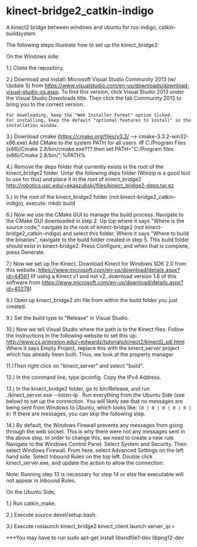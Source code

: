 # kinect-bridge2_catkin-indigo
A kinect2 bridge between windows and ubuntu for ros-indigo, catkin-buildsystem

The following steps illustrate how to set up the kinect_bridge2:

On the Windows side:

1.) Clone the repository.

2.) Download and install: Microsoft Visual Studio Community 2013 (w/ Update 5) from https://www.visualstudio.com/en-us/downloads/download-visual-studio-vs.aspx. To find this version, click Visual Studio 2013 under the Visual Studio Downloads title. Then click the tab Community 2013 to bring you to the correct version.

	For downloading, keep the "Web Installer Format" option ticked.
	For installing, keep the default "optional features to install" in the installation window.

3.) Download cmake (https://cmake.org/files/v3.3/ --> cmake-3.3.2-win32-x86.exe)
	Add CMake to the system PATH for all users.
	iff C:/Program Files (x86)/Cmake 2.8/bin/cmake.exe??? then set PATH="C:/Program files (x86)/Cmake 2.8/bin/";%PATH%

4.) Remove the deps folder that currently exists in the root of the kinect_bridge2 folder. Untar the following deps folder (Winzip is a good tool to use for this) and place it in the root of kinect_bridge2
	http://robotics.usc.edu/~ekaszubski/files/kinect_bridge2-deps.tar.gz

5.) In the root of the kinect_bridge2 folder (not kinect-bridge2_catkin-indigo), execute:
	mkdir build

6.) Now we use the CMake GUI to manage the build process. Navigate to the CMake GUI downloaded in step 2. Up top where it says "Where is the source code," navigate to the root of kinect-bridge2 (not kinect-bridge2_catkin-indigo) and select this folder. Where it says "Where to build the binaries", navigate to the build folder created in step 5. This build folder should exist in kinect-bridge2. Press Configure, and when that is complete, press Generate.

7.) Now we set up the Kinect. Download Kinect for Windows SDK 2.0 from this website: https://www.microsoft.com/en-us/download/details.aspx?id=44561
(If using a Kinect v1 and not v2, download version 1.8 of this software from https://www.microsoft.com/en-us/download/details.aspx?id=40278)

8.) Open up kinect_bridge2.sln file from within the build folder you just created.

9.) Set the build type to "Release" in Visual Studio. 

10.) Now we tell Visual Studio where the path is to the Kinect files. Follow the instructions in the following website to set this up:
http://www.cs.princeton.edu/~edwardz/tutorials/kinect2/kinect0_sdl.html
Where it says Empty Project, replace this with the kinect_server project which has already been built. Thus, we look at the property manager

11.)Then right click on "kinect_server" and select "build".

12.) In the command line, type ipconfig. Copy the IPv4 Address.

13.) In the kinect_bridge2 folder, go to bin/Release, and run ./kinect_server.exe --listen-ip <IPv4 Address>. Run everything from the Ubuntu Side (see below) to set up the connection. You will likely see that no messages are being sent from Windows to Ubuntu, which looks like:
```(0 | 0 | 0 | 0 | 0 | 0)```
If there are messages, you can skip the following step.

14.) By default, the Windows Firewall prevents any messages from going through the web socket. This is why there were not any messages sent in the above step. In order to change this, we need to create a new rule. Navigate to the Windows Control Panel. Select System and Security. Then select Windows Firewall. From here, select Advanced Settings on the left hand side. Select Inbound Rules on the top left. Double click kinect_server.exe, and update the action to allow the connection.

Note: Running step 13 is necessary for step 14 or else the executable will not appear in Inbound Rules.

On the Ubuntu Side,

1.) Run catkin_make.

2.) Execute source devel/setup.bash.

3.) Execute roslaunch kinect_bridge2 kinect_client.launch server_ip:=<IPv4 Address>

***You may have to run sudo apt-get install libsndfile1-dev libpng12-dev
